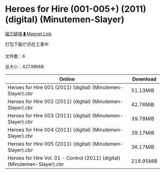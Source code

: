 # Heroes for Hire (001-005+) (2011) (digital) (Minutemen-Slayer)

[磁力链接⬇Magnet Link](magnet:?xt=urn:btih:74c1cc159cb2e0631b5f91b55f30b91051e8cc01&dn=Heroes%20for%20Hire%20%28001-005%2B%29%20%282011%29%20%28digital%29%20%28Minutemen-Slayer%29)

打包下载📦仍在工事中

文件数：6

总大小：427.98MiB

Online | Download
--- | ---
Heroes for Hire 001 (2011) (digital) (Minutemen-Slayer).cbr | 51.13MiB
Heroes for Hire 002 (2011) (digital) (Minutemen-Slayer).cbr | 42.76MiB
Heroes for Hire 003 (2011) (digital) (Minutemen-Slayer).cbr | 39.78MiB
Heroes for Hire 004 (2011) (digital) (Minutemen-Slayer).cbr | 39.17MiB
Heroes for Hire 005 (2011) (digital) (Minutemen-Slayer).cbr | 36.17MiB
Heroes for Hire Vol. 01 - Control (2011) (digital) (Minutemen-Slayer).cbr | 218.95MiB